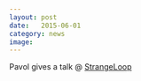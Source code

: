 ```yaml
---
layout: post
date:   2015-06-01
category: news
image: 
---
```


Pavol gives a talk @ [StrangeLoop](https://thestrangeloop.com/sessions/eventracer-finding-concurrency-errors-in-event-driven-applications)